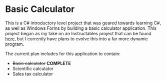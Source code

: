 # Basic Calculator
This is a C# introductory level project that was geared towards learning C#, as well as Windows Forms by building a basic calculator application. This project began as my take on an Instructables project that can be found <a href="http://www.instructables.com/id/Creating-a-Calculator-Visual-Studio-C/">here</a>, but I currently have plans to evolve this into a far more dynamic program.

The current plan includes for this application to contain:
  - <strike>Basic calculator</strike> <b>COMPLETE</b>
  - Scientific calculator
  - Sales tax calculator
